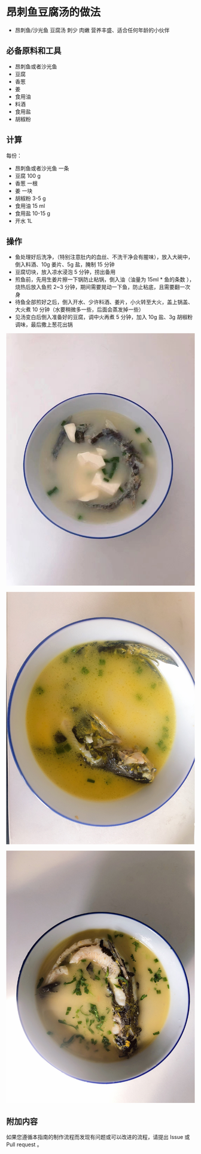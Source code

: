 # 昂刺鱼豆腐汤的做法

- 昂刺鱼/沙光鱼 豆腐汤 刺少 肉嫩 营养丰盛、适合任何年龄的小伙伴

## 必备原料和工具

* 昂刺鱼或者沙光鱼
* 豆腐
* 香葱
* 姜
* 食用油
* 料酒
* 食用盐
* 胡椒粉

## 计算

每份：

* 昂刺鱼或者沙光鱼 一条
* 豆腐 100 g
* 香葱 一根
* 姜  一块
* 胡椒粉 3-5 g
* 食用油 15 ml
* 食用盐 10-15 g
* 开水 1L

## 操作

* 鱼处理好后洗净，（特别注意肚内的血丝、不洗干净会有腥味），放入大碗中，倒入料酒、10g 姜片、5g 盐，腌制 15 分钟
* 豆腐切块，放入凉水浸泡 5 分钟，捞出备用
* 煎鱼前，先用生姜片擦一下锅防止粘锅，倒入油（油量为 15ml * 鱼的条数 ），烧热后放入鱼煎 2~3 分钟，期间需要晃动一下鱼，防止粘底，且需要翻一次身
* 待鱼全部煎好之后，倒入开水、少许料酒、姜片，小火转至大火，盖上锅盖、大火煮 10 分钟（水要稍微多一些，后面会蒸发掉一些）
* 见汤变白后倒入准备好的豆腐，调中火再煮 5 分钟，加入 10g 盐、3g 胡椒粉调味，最后撒上葱花出锅

![示例菜成品](./沙光鱼豆腐汤.jpg)

![示例菜成品](./昂刺鱼豆腐汤01.jpg)

![示例菜成品](./昂刺鱼豆腐汤02.jpg)

## 附加内容

如果您遵循本指南的制作流程而发现有问题或可以改进的流程，请提出 Issue 或 Pull request 。
